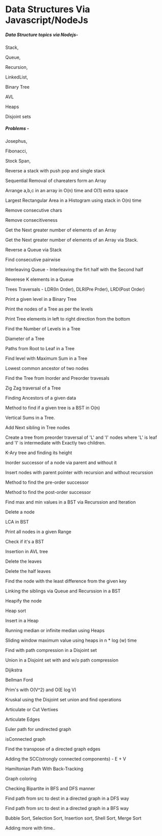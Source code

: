 # Data Structures Via Javascript/NodeJs

##### Data Structure topics via Nodejs- #####

Stack, 

Queue,

Recursion, 

LinkedList, 

Binary Tree

AVL 

Heaps

Disjoint sets


##### Problems - ######
Josephus, 

Fibonacci, 

Stock Span, 

Reverse a stack with push pop and single stack

Sequential Removal of chareaters form an Array

Arrange a,b,c in an array in O(n) time and O(1) extra space

Largest Rectangular Area in a Histogram using stack in O(n) time

Remove consecutive chars

Remove consecitiveness

Get the Next greater number of elements of an Array

Get the Next greater number of elements of an Array via Stack.

Reverse a Queue via Stack

Find consecutive pairwise

Interleaving Queue - Interleaving the firt half with the Second half

Reverese K elements in a Queue

Trees Traversals - LDR(In Order), DLR(Pre Prder), LRD(Post Order)

Print a given level in a Binary Tree

Print the nodes of a Tree as per the levels

Print Tree elements in left to right direction from the bottom

Find the Number of Levels in a Tree

Diameter of a Tree

Paths from Root to Leaf in a Tree

Find level with Maximum Sum in a Tree

Lowest common ancestor of two nodes 

Find the Tree from Inorder and Preorder travesals

Zig Zag traversal of a Tree

Finding Ancestors of a given data

Method to find if a given tree is a BST in O(n)

Vertical Sums in a Tree.

Add Next sibling in Tree nodes

Create a tree from preorder traversal of 'L' and 'I' nodes where 'L' is leaf and 'I' is intermediate with Exactly two children.

K-Ary tree and finding its height

Inorder successor of a node via parent and without it

Insert nodes with parent pointer with recursion and without recurssion

Method to find the pre-order successor

Method to find the post-order successor

Find max and min values in a BST via Recurssion and Iteration

Delete a node

LCA in BST

Print all nodes in a given Range

Check if it's a BST

Insertion in AVL tree

Delete the leaves

Delete the half leaves

Find the node with the least difference from the given key

Linking the siblings via Queue and Recurssion in a BST

Heapify the node

Heap sort

Insert in a Heap

Running median or infinite median using Heaps

Sliding window maximum value using heaps in n * log (w) time

Find with path compression in a Disjoint set

Union in a Disjoint set with and w/o path compression

Dijikstra

Bellman Ford

Prim's with O(V^2) and O(E log V)

Kruskal using the Disjoint set union and find operations

Articulate or Cut Vertixes

Articulate Edges

Euler path for undirected graph


isConnected graph

Find the transpose of a directed graph edges

Adding the SCC(strongly connected components) - E + V


Hamiltonian Path With Back-Tracking

Graph coloring

Checking Bipartite in BFS and DFS manner

Find path from src to dest in a directed graph in a DFS way

Find path from src to dest in a directed graph in a BFS way

Bubble Sort, Selection Sort, Insertion sort, Shell Sort, Merge Sort

Adding more with time..
